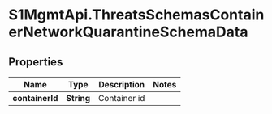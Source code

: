 # S1MgmtApi.ThreatsSchemasContainerNetworkQuarantineSchemaData

## Properties
Name | Type | Description | Notes
------------ | ------------- | ------------- | -------------
**containerId** | **String** | Container id | 



